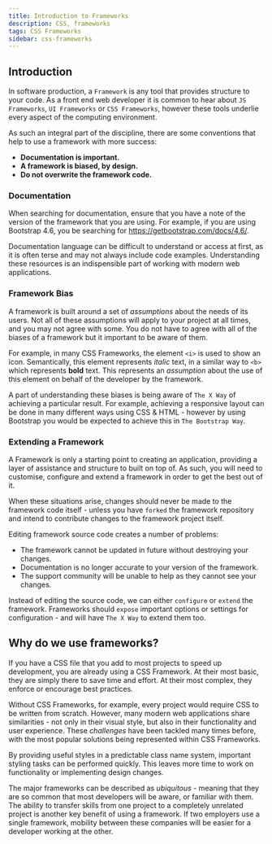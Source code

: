 ```yaml
---
title: Introduction to Frameworks
description: CSS, frameworks
tags: CSS Frameworks
sidebar: css-frameworks
---
```


## Introduction

In software production, a `Framework` is any tool that provides structure to your code. As a front end web developer it is common to hear about `JS Frameworks`, `UI Frameworks` or `CSS Frameworks`, however these tools underlie every aspect of the computing environment.

As such an integral part of the discipline, there are some conventions that help to use a framework with more success:

- **Documentation is important.**
- **A framework is biased, by design.**
- **Do not overwrite the framework code.**

### Documentation

When searching for documentation, ensure that you have a note of the version of the framework that you are using. For example, if you are using Bootstrap 4.6, you be searching for https://getbootstrap.com/docs/4.6/.

Documentation language can be difficult to understand or access at first, as it is often terse and may not always include code examples. Understanding these resources is an indispensible part of working with modern web applications.

### Framework Bias

A framework is built around a set of _assumptions_ about the needs of its users. Not all of these assumptions will apply to your project at all times, and you may not agree with some. You do not have to agree with all of the biases of a framework but it important to be aware of them.

For example, in many CSS Frameworks, the element `<i>` is used to show an icon. Semantically, this element represents _italic_ text, in a similar way to `<b>` which represents **bold** text. This represents an _assumption_ about the use of this element on behalf of the developer by the framework.

A part of understanding these biases is being aware of `The X Way` of achieving a particular result. For example, achieving a responsive layout can be done in many different ways using CSS & HTML - however by using Bootstrap you would be expected to achieve this in `The Bootstrap Way`.

### Extending a Framework

A Framework is only a starting point to creating an application, providing a layer of assistance and structure to built on top of. As such, you will need to customise, configure and extend a framework in order to get the best out of it.

When these situations arise, changes should never be made to the framework code itself - unless you have `forked` the framework repository and intend to contribute changes to the framework project itself.

Editing framework source code creates a number of problems:

- The framework cannot be updated in future without destroying your changes.
- Documentation is no longer accurate to your version of the framework.
- The support community will be unable to help as they cannot see your changes.

Instead of editing the source code, we can either `configure` or `extend` the framework. Frameworks should `expose` important options or settings for configuration - and will have `The X Way` to extend them too.

## Why do we use frameworks?

If you have a CSS file that you add to most projects to speed up development, you are already using a CSS Framework. At their most basic, they are simply there to save time and effort. At their most complex, they enforce or encourage best practices.

Without CSS Frameworks, for example, every project would require CSS to be written from scratch. However, many modern web applications share similarities - not only in their visual style, but also in their functionality and user experience. These _challenges_ have been tackled many times before, with the most popular solutions being represented within CSS Frameworks.

By providing useful styles in a predictable class name system, important styling tasks can be performed quickly. This leaves more time to work on functionality or implementing design changes.

The major frameworks can be described as _ubiquitous_ - meaning that they are so common that most developers will be aware, or familiar with them. The ability to transfer skills from one project to a completely unrelated project is another key benefit of using a framework. If two employers use a single framework, mobility between these companies will be easier for a developer working at the other.
